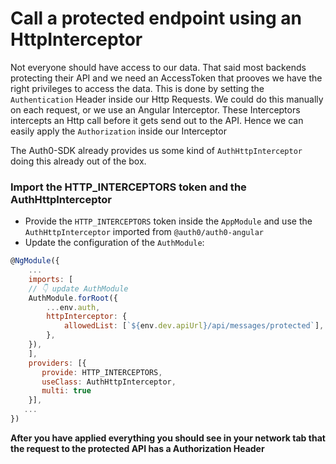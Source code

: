 # Call a protected endpoint using an HttpInterceptor

Not everyone should have access to our data. That said most backends protecting their API and we need an AccessToken that prooves
we have the right privileges to access the data.
This is done by setting the `Authentication` Header inside our Http Requests. We could do this manually on each
request, or we use an Angular Interceptor.
These Interceptors intercepts an Http call before it gets send out to the API. Hence we can easily apply the `Authorization` inside
our Interceptor

The Auth0-SDK already provides us some kind of `AuthHttpInterceptor` doing this already out of the box.

### Import the HTTP_INTERCEPTORS token and the AuthHttpInterceptor

- Provide the `HTTP_INTERCEPTORS` token inside the `AppModule` and use the `AuthHttpInterceptor` imported from `@auth0/auth0-angular`
- Update the configuration of the `AuthModule`:

```javascript
@NgModule({
    ...
    imports: [
    // 👇 update AuthModule
    AuthModule.forRoot({
        ...env.auth,
        httpInterceptor: {
            allowedList: [`${env.dev.apiUrl}/api/messages/protected`],
        },
    }),
    ],
    providers: [{
       provide: HTTP_INTERCEPTORS,
       useClass: AuthHttpInterceptor,
       multi: true
    }],
   ...
})

```


**After you have applied everything you should see in your network tab that the request to the protected API has a Authorization Header**
